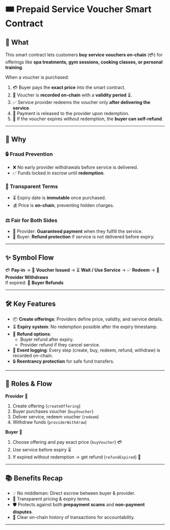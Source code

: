 # 🎟️ Prepaid Service Voucher Smart Contract

## 📌 What

This smart contract lets customers **buy service vouchers on-chain** (💳) for offerings like **spa treatments, gym sessions, cooking classes, or personal training**.

When a voucher is purchased:

1. 💳 Buyer pays the **exact price** into the smart contract. 
2. 🎫 Voucher is **recorded on-chain** with a **validity period** ⏳.  
3. ✅ Service provider redeems the voucher only **after delivering the service**.  
4. 💸 Payment is released to the provider upon redemption.
5. 🔁 If the voucher expires without redemption, the **buyer can self-refund**.  

---

## 🎯 Why

### 🔒 Fraud Prevention 

- ❌ No early provider withdrawals before service is delivered.
- ✅ Funds locked in escrow until **redemption**.

### 📜 Transparent Terms

- ⏳ Expiry date is **immutable** once purchased.
- 💰 Price is **on-chain**, preventing hidden charges.

### ⚖️ Fair for Both Sides

- 🏢 Provider: **Guaranteed payment** when they fulfill the service.
- 👤 Buyer: **Refund protection** if service is not delivered before expiry.

---

## ✨ Symbol Flow

💳 **Pay-in** → 🎫 **Voucher Issued** → ⏳ **Wait / Use Service** → ✅ **Redeem** → 💸 **Provider Withdraws**  
If expired: 🔁 **Buyer Refunds**

---

## 🛠 Key Features

- 📦 **Create offerings**: Providers define price, validity, and service details.
- ⏳ **Expiry system**: No redemption possible after the expiry timestamp.
- 🔁 **Refund options**:
  - Buyer refund after expiry.
  - Provider refund if they cancel service.
- 📜 **Event logging**: Every step (create, buy, redeem, refund, withdraw) is recorded on-chain.
- 🔒 **Reentrancy protection** for safe fund transfers.

---

## 🧩 Roles & Flow

**Provider** 🏢

1. Create offering (`createOffering`)
2. Buyer purchases voucher (`buyVoucher`)
3. Deliver service, redeem voucher (`redeem`)
4. Withdraw funds (`providerWithdraw`)

**Buyer** 👤

1. Choose offering and pay exact price (`buyVoucher`) 💳
2. Use service before expiry ⏳
3. If expired without redemption → get refund (`refundExpired`) 🔁

---

## 📚 Benefits Recap

- 💡 No middleman: Direct escrow between buyer & provider.
- 🔎 Transparent pricing & expiry terms.
- 🛡 Protects against both **prepayment scams** and **non-payment disputes**.
- 🧾 Clear on-chain history of transactions for accountability.

---
